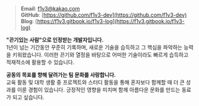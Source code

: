 > **Email**: [f1v3@kakao.com](mailto:f1v3@kakao.com)  
> **GitHub**: [https://github.com/f1v3-dev](https://github.com/f1v3-dev)    
> **Blog**: [https://f1v3.gitbook.io/f1v3-log](https://f1v3.gitbook.io/f1v3-log)  

[//]: # (> **Portfolio**: [https://bit.ly/3DrEZdQ]&#40;https://bit.ly/3DrEZdQ&#41;)

**"끈기있는 사람"으로 인정받는 개발자입니다.**  
1년이 넘는 기간동안 꾸준히 기록하며, 새로운 기술을 습득하고 그 핵심을 파악하는 능력을 키워왔습니다. 이러한 끈기와 열정을 바탕으로 어떠한 기술이라도 빠르게 습득하고 적재적소에 활용할 수 있습니다.

**공동의 목표를 향해 달려가는 팀 문화를 사랑합니다.**  
교육 활동 및 대학 생활 중 프로젝트와 스터디 활동을 통해 혼자보다 함께할 때 더 큰 성과를 이룬 경험이 있습니다. 긍정적인 영향을 미치며 함께 아름다운 문화를 만드는 동료가 되고 싶습니다.

